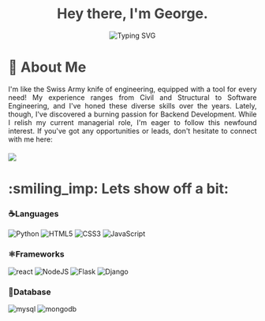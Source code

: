 <div style="text-align: center;">
  <h1 style="color: #444;">Hey there, I'm George.</h1>
  <div style="text-align: center;">
    <img src="https://readme-typing-svg.demolab.com?font=Noto+Sans&weight=600&pause=2000&color=ffffff&center=true&vCenter=true&width=435&lines=A+Developer+an+Engineer+and+a+Leader+%f0%9f%99%8c" alt="Typing SVG">
  </div>

</div>

<div style="text-align: left;">
  <h1 style="color: #444;">🚀 About Me</h1>
</div>

<div style="text-align: justify;">
  <p style="margin-bottom: 20px;">I'm like the Swiss Army knife of engineering, equipped with a tool for every need! My experience ranges from Civil and Structural to Software Engineering, and I've honed these diverse skills over the years. Lately, though, I've discovered a burning passion for Backend Development. While I relish my current managerial role, I'm eager to follow this newfound interest. If you've got any opportunities or leads, don't hesitate to connect with me here: </p>	<a href="https://www.linkedin.com/in/george-bachour/"> <img src="https://img.shields.io/badge/linkedin-%230077B5.svg?style=for-the-badge&logo=linkedin&logoColor=white"> </a>
</div>

<div style="text-align: left;">
  <h1 style="color: #444;">:smiling_imp: Lets show off a bit:</h1>
</div>

### ☕️Languages

![Python](https://img.shields.io/badge/python-3670A0?style=for-the-badge&logo=python&logoColor=ffdd54)
![HTML5](https://img.shields.io/badge/HTML5%20-%23E34F26.svg?style=for-the-badge&logo=html5&logoColor=white)
![CSS3](https://img.shields.io/badge/CSS%20-%231572B6.svg?style=for-the-badge&logo=css3&logoColor=white)
![JavaScript](https://img.shields.io/badge/JavaScript%20-%23F7DF1E.svg?style=for-the-badge&logo=javascript&logoColor=black)


### ⚛️Frameworks

![react](https://img.shields.io/badge/react.js-61DAFB.svg?style=for-the-badge&logo=react&logoColor=black)
![NodeJS](https://img.shields.io/badge/node.js-6DA55F?style=for-the-badge&logo=node.js&logoColor=white)
![Flask](https://img.shields.io/badge/flask-%23000.svg?style=for-the-badge&logo=flask&logoColor=white)
![Django](https://img.shields.io/badge/django-%23092E20.svg?style=for-the-badge&logo=django&logoColor=white)

### 🐬Database

![mysql](https://img.shields.io/badge/mysql-4479A1.svg?style=for-the-badge&logo=mysql&logoColor=white)
![mongodb](https://img.shields.io/badge/mongodb-47A248.svg?style=for-the-badge&logo=mongodb&logoColor=white)

</div>
